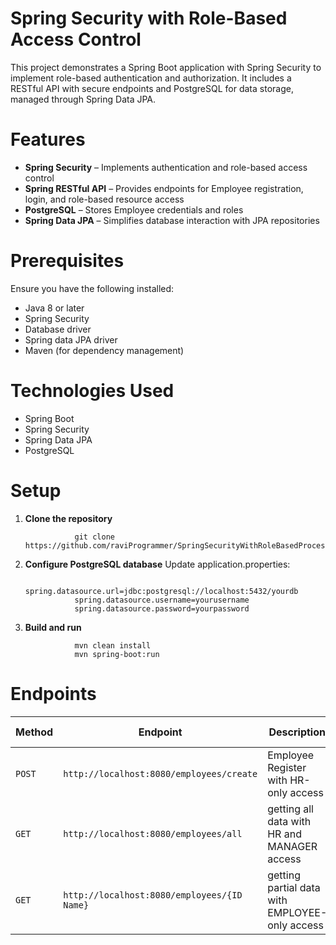 # Spring Security with Role-Based Access Control

This project demonstrates a Spring Boot application with Spring Security to implement role-based authentication and authorization. It includes a RESTful API with secure endpoints and PostgreSQL for data storage, managed through Spring Data JPA.

# Features
* **Spring Security** – Implements authentication and role-based access control
* **Spring RESTful API** – Provides endpoints for Employee registration, login, and role-based resource access
* **PostgreSQL** – Stores Employee credentials and roles
* **Spring Data JPA** – Simplifies database interaction with JPA repositories

# Prerequisites
Ensure you have the following installed:

* Java 8 or later
* Spring Security
* Database driver
* Spring data JPA driver
* Maven (for dependency management)

# Technologies Used
* Spring Boot
* Spring Security
* Spring Data JPA
* PostgreSQL

# Setup
1. **Clone the repository**

                  git clone https://github.com/raviProgrammer/SpringSecurityWithRoleBasedProcess.git

2. **Configure PostgreSQL database**
Update application.properties:

                  spring.datasource.url=jdbc:postgresql://localhost:5432/yourdb
                  spring.datasource.username=yourusername
                  spring.datasource.password=yourpassword

3. **Build and run**

                  mvn clean install
                  mvn spring-boot:run
   
# Endpoints

| Method | Endpoint       | Description         | Role Required |
|--------|----------------|---------------------|--------------|
| `POST`  | `http://localhost:8080/employees/create`   | Employee Register with HR-only access  | `HR`  |
| `GET`  | `http://localhost:8080/employees/all`| getting all data with HR and MANAGER access | `HR and MANAGER` |
| `GET`   | `http://localhost:8080/employees/{ID Name}` | getting partial data with EMPLOYEE-only access | `EMPLOYEE` |

